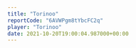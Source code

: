 ```yaml
---
title: "Torinoo"
reportCode: "6AVWPgm8tYbcFC2q"
player: "Torinoo"
date: 2021-10-20T19:00:04.987000+00:00
---
```

